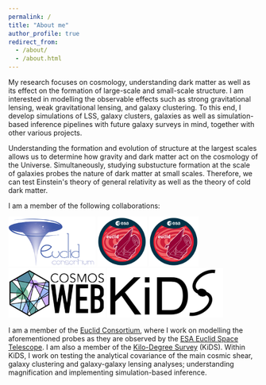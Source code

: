 ```yaml
---
permalink: /
title: "About me"
author_profile: true
redirect_from: 
  - /about/
  - /about.html
---
```


My research focuses on cosmology, understanding dark matter as well as its effect on the formation of large-scale and small-scale structure. I am interested in modelling the observable effects such as strong gravitational lensing, weak gravitational lensing, and galaxy clustering. To this end, I develop simulations of LSS, galaxy clusters, galaxies as well as simulation-based inference pipelines with future galaxy surveys in mind, together with other various projects.

Understanding the formation and evolution of structure at the largest scales allows us to determine how gravity and dark matter act on the cosmology of the Universe. Simultaneously, studying substucture formation at the scale of galaxies probes the nature of dark matter at small scales. Therefore, we can test Einstein's theory of general relativity as well as the theory of cold dark matter.

I am a member of the following collaborations:

[<img src="../images/Euclid_consortium_logo.png" height="100" />](https://www.euclid-ec.org/)
[<img src="../images/Euclid_logo_pillars.png" height="100" />](https://www.esa.int/Science_Exploration/Space_Science/Euclid)
[<img src="../images/Euclid_logo_pillars.png" height="100" />](https://www.esa.int/Science_Exploration/Space_Science/Euclid)
[<img src="../images/COSMOSWeb_logo.png" height="100" />](https://cosmos.astro.caltech.edu/page/cosmosweb)
[<img src="../images/KiDS_logo.jpg" height="100" />](https://kids.strw.leidenuniv.nl/)

I am a member of the [Euclid Consortium](https://www.euclid-ec.org/), where I work on modelling the aforementioned probes as they are observed by the [ESA Euclid Space Telescope](https://www.cosmos.esa.int/web/euclid). I am also a member of the [Kilo-Degree Survey](https://kids.strw.leidenuniv.nl/) (KiDS). Within KiDS, I work on testing the analytical covariance of the main cosmic shear, galaxy clustering and galaxy-galaxy lensing analyses; understanding magnification and implementing simulation-based inference.


